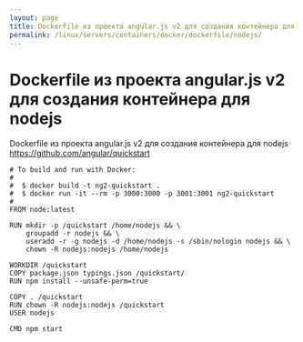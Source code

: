 ```yaml
---
layout: page
title: Dockerfile из проекта angular.js v2 для создания контейнера для nodejs
permalink: /linux/servers/containers/docker/dockerfile/nodejs/
---
```


# Dockerfile из проекта angular.js v2 для создания контейнера для nodejs

Dockerfile из проекта angular.js v2 для создания контейнера для nodejs
https://github.com/angular/quickstart


    # To build and run with Docker:
    #
    #  $ docker build -t ng2-quickstart .
    #  $ docker run -it --rm -p 3000:3000 -p 3001:3001 ng2-quickstart
    #
    FROM node:latest

    RUN mkdir -p /quickstart /home/nodejs && \
        groupadd -r nodejs && \
        useradd -r -g nodejs -d /home/nodejs -s /sbin/nologin nodejs && \
        chown -R nodejs:nodejs /home/nodejs

    WORKDIR /quickstart
    COPY package.json typings.json /quickstart/
    RUN npm install --unsafe-perm=true

    COPY . /quickstart
    RUN chown -R nodejs:nodejs /quickstart
    USER nodejs

    CMD npm start
